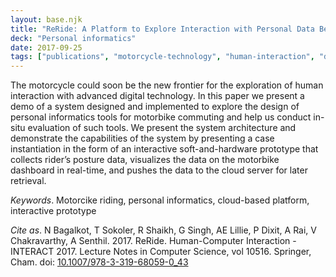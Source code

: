 ```yaml
---
layout: base.njk
title: "ReRide: A Platform to Explore Interaction with Personal Data Before, During, and After Motorcycle Commuting"
deck: "Personal informatics"
date: 2017-09-25
tags: ["publications", "motorcycle-technology", "human-interaction", "digital-tools", "personal-informatics", "motorbike-commuting", "in-situ-evaluation", "rider-posture", "real-time-visualization", "cloud-data-storage", "interactive-dashboard", "HCI", "wearable-sensors", "motorbike-safety", "soft-hardware-integration", "digital-commute", "data-driven-insights", "health-monitoring", "transportation-innovation", "smart-commuting", "rider-analytics", "real-time-feedback", "user-experience", "connected-devices", "mobility-data", "cloud-platform", "ergonomics", "transportation-design", "physical-digital-integration", "rider-feedback", "data-collection"]
---
```


The motorcycle could soon be the new frontier for the exploration of human interaction with advanced digital technology. In this paper we present a demo of a system designed and implemented to explore the design of personal informatics tools for motorbike commuting and help us conduct in-situ evaluation of such tools. We present the system architecture and demonstrate the capabilities of the system by presenting a case instantiation in the form of an interactive soft-and-hardware prototype that collects rider’s posture data, visualizes the data on the motorbike dashboard in real-time, and pushes the data to the cloud server for later retrieval.

_Keywords_. Motorcike riding, personal informatics, cloud-based platform, interactive prototype

_Cite as_. N Bagalkot, T Sokoler, R Shaikh, G Singh, AE Lillie, P Dixit, A Rai, V Chakravarthy, A Senthil. 2017. ReRide. Human-Computer Interaction - INTERACT 2017. Lecture Notes in Computer Science, vol 10516. Springer, Cham. doi: [10.1007/978-3-319-68059-0_43](https://link.springer.com/chapter/10.1007/978-3-319-68059-0_43)